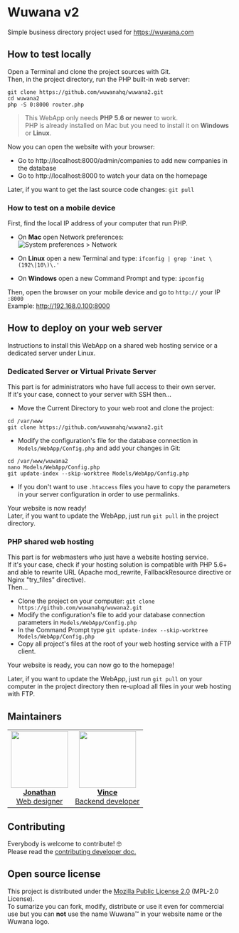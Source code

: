 # Wuwana v2

Simple business directory project used for https://wuwana.com

## How to test locally

Open a Terminal and clone the project sources with Git.  
Then, in the project directory, run the PHP built-in web server:

```
git clone https://github.com/wuwanahq/wuwana2.git
cd wuwana2
php -S 0:8000 router.php
```

> This WebApp only needs **PHP 5.6 or newer** to work.  
> PHP is already installed on Mac but you need to install it on **Windows** or **Linux**.

Now you can open the website with your browser:

- Go to http://localhost:8000/admin/companies to add new companies in the database
- Go to http://localhost:8000 to watch your data on the homepage

Later, if you want to get the last source code changes: `git pull`

### How to test on a mobile device

First, find the local IP address of your computer that run PHP.

- On **Mac** open Network preferences:  
![System preferences > Network](https://cdn.osxdaily.com/wp-content/uploads/2010/11/ip-address-mac.jpg)

- On **Linux** open a new Terminal and type: `ifconfig | grep 'inet \(192\|10\)\.'`
- On **Windows** open a new Command Prompt and type: `ipconfig`

Then, open the browser on your mobile device and go to `http://` your IP `:8000`  
Example: http://192.168.0.100:8000

## How to deploy on your web server

Instructions to install this WebApp on a shared web hosting service or a dedicated server under Linux.

### Dedicated Server or Virtual Private Server

This part is for administrators who have full access to their own server.  
If it's your case, connect to your server with SSH then...

- Move the Current Directory to your web root and clone the project:

```
cd /var/www
git clone https://github.com/wuwanahq/wuwana2.git
```

- Modify the configuration's file for the database connection in `Models/WebApp/Config.php` and add your changes in Git:

```
cd /var/www/wuwana2
nano Models/WebApp/Config.php
git update-index --skip-worktree Models/WebApp/Config.php
```

- If you don't want to use `.htaccess` files you have to copy the parameters in your server configuration in order to use permalinks.

Your website is now ready!  
Later, if you want to update the WebApp, just run `git pull` in the project directory.

### PHP shared web hosting

This part is for webmasters who just have a website hosting service.  
If it's your case, check if your hosting solution is compatible with PHP 5.6+ and able to rewrite URL (Apache mod_rewrite, FallbackResource directive or Nginx "try_files" directive).  
Then...

- Clone the project on your computer: `git clone https://github.com/wuwanahq/wuwana2.git`
- Modify the configuration's file to add your database connection parameters in `Models/WebApp/Config.php`
- In the Command Prompt type `git update-index --skip-worktree Models/WebApp/Config.php`
- Copy all project's files at the root of your web hosting service with a FTP client.

Your website is ready, you can now go to the homepage!

Later, if you want to update the WebApp, just run `git pull` on your computer in the project directory then re-upload all files in your web hosting with FTP.

## Maintainers

<table><tr>
 <td align="center"><a href="https://github.com/levogirar">
  <img src="https://avatars0.githubusercontent.com/u/54992530" width="128px">
  <br><b>Jonathan</b><br>Web designer
 </a></td>
 <td align="center"><a href="https://github.com/Nils85">
  <img src="https://avatars2.githubusercontent.com/u/11949055" width="128px">
  <br><b>Vince</b><br>Backend developer
 </a></td>
</tr></table>

## Contributing

Everybody is welcome to contribute! 🤓  
Please read the [contributing developer doc.](CONTRIBUTING.md)

## Open source license

This project is distributed under the [Mozilla Public License 2.0](LICENSE.txt) (MPL-2.0 License).  
To sumarize you can fork, modify, distribute or use it even for commercial use but you can **not** use the name Wuwana™ in your website name or the Wuwana logo.